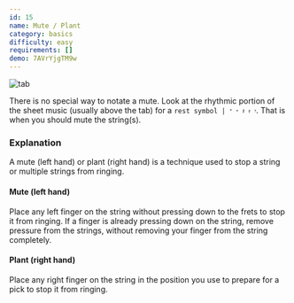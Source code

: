 ```yaml
---
id: 15
name: Mute / Plant
category: basics
difficulty: easy
requirements: []
demo: 7AVrYjgTM9w
---
```


![tab](/img/t/mute-plant.jpg)

There is no special way to notate a mute. Look at the rhythmic portion of the sheet music (usually above the tab) for a `rest symbol | 𝄻 𝄼 𝄽 𝄿 𝄾`. That is when you should mute the string(s).

### Explanation

A mute (left hand) or plant (right hand) is a technique used to stop a string or multiple strings from ringing.

#### Mute (left hand)

Place any left finger on the string without pressing down to the frets to stop it from ringing. If a finger is already pressing down on the string, remove pressure from the strings, without removing your finger from the string completely.

#### Plant (right hand)

Place any right finger on the string in the position you use to prepare for a pick to stop it from ringing.

